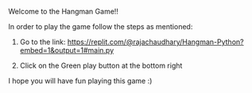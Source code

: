 Welcome to the Hangman Game!!

In order to play the game follow the steps as mentioned:

1. Go to the link: https://replit.com/@rajachaudhary/Hangman-Python?embed=1&output=1#main.py

2. Click on the Green play button at the bottom right

I hope you will have fun playing this game :)